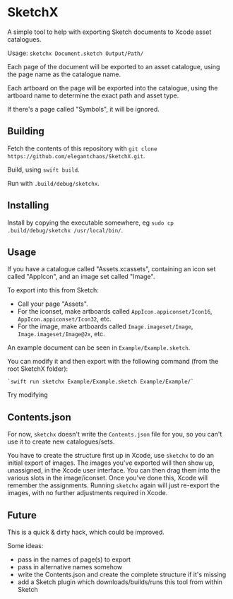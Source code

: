 # SketchX

A simple tool to help with exporting Sketch documents to Xcode asset catalogues.

Usage: `sketchx Document.sketch Output/Path/`

Each page of the document will be exported to an asset catalogue, using the page name as the catalogue name.

Each artboard on the page will be exported into the catalogue, using the artboard name to determine the exact path and asset type.

If there's a page called "Symbols", it will be ignored.


## Building

Fetch the contents of this repository with `git clone https://github.com/elegantchaos/SketchX.git`.

Build, using `swift build`.

Run with `.build/debug/sketchx`.


## Installing

Install by copying the executable somewhere, eg `sudo cp .build/debug/sketchx /usr/local/bin/`.


## Usage

If you have a catalogue called "Assets.xcassets", containing an icon set called "AppIcon", and an image set called "Image".

To export into this from Sketch:

- Call your page "Assets".
- For the iconset, make artboards called `AppIcon.appiconset/Icon16`, `AppIcon.appiconset/Icon32`, etc.
- For the image, make artboards called `Image.imageset/Image`, `Image.imageset/Image@2x`, etc.

An example document can be seen in `Example/Example.sketch`.

You can modify it and then export with the following command (from the root SketchX folder):

    `swift run sketchx Example/Example.sketch Example/Example/`


Try modifying


## Contents.json

For now, `sketchx` doesn't write the `Contents.json` file for you, so you can't use it to create new catalogues/sets.

You have to create the structure first up in Xcode, use `sketchx` to do an initial export of images. The images you've
exported will then show up, unassigned, in the Xcode user interface. You can then drag them into the various slots
in the image/iconset. Once you've done this, Xcode will remember the assignments. Running `sketchx` again will just
re-export the images, with no further adjustments required in Xcode.



## Future

This is a quick & dirty hack, which could be improved.

Some ideas:

- pass in the names of page(s) to export
- pass in alternative names somehow
- write the Contents.json and create the complete structure if it's missing
- add a Sketch plugin which downloads/builds/runs this tool from within Sketch
